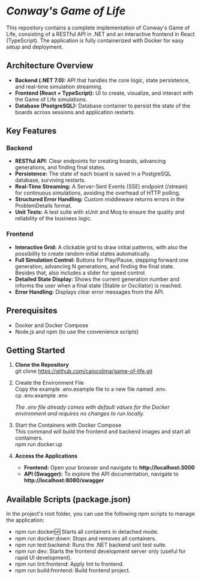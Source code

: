 # *Conway's Game of Life*

This repository contains a complete implementation of Conway's Game of Life, consisting of a RESTful API in .NET and an interactive frontend in React (TypeScript). The application is fully containerized with Docker for easy setup and deployment.

## **Architecture Overview**

* **Backend (.NET 7.0):** API that handles the core logic, state persistence, and real-time simulation streaming.
* **Frontend (React \+ TypeScript):** UI to create, visualize, and interact with the Game of Life simulations.
* **Database (PostgreSQL):** Database container to persist the state of the boards across sessions and application restarts.

## **Key Features**

### **Backend**

* **RESTful API:** Clear endpoints for creating boards, advancing generations, and finding final states.
* **Persistence:** The state of each board is saved in a PostgreSQL database, surviving restarts.
* **Real-Time Streaming:** A Server-Sent Events (SSE) endpoint (/stream) for continuous simulations, avoiding the overhead of HTTP polling.
* **Structured Error Handling:** Custom middleware returns errors in the ProblemDetails format.
* **Unit Tests:** A test suite with xUnit and Moq to ensure the quality and reliability of the business logic.

### **Frontend**

* **Interactive Grid:** A clickable grid to draw initial patterns, with also the possibility to create random initial states automatically.
* **Full Simulation Control:** Buttons for Play/Pause, stepping forward one generation, advancing N generations, and finding the final state. Besides that, also includes a slider for speed control.
* **Detailed State Display:** Shows the current generation number and informs the user when a final state (Stable or Oscillator) is reached.
* **Error Handling:** Displays clear error messages from the API.

## **Prerequisites**

* Docker and Docker Compose
* Node.js and npm (to use the convenience scripts)

## **Getting Started**

1. **Clone the Repository**  
   git clone https://github.com/caiocslima/game-of-life.git

2. Create the Environment File  
   Copy the example .env.example file to a new file named .env.  
   cp .env.example .env

   *The .env file already comes with default values for the Docker environment and requires no changes to run locally.*
3. Start the Containers with Docker Compose  
   This command will build the frontend and backend images and start all containers.  
   npm run docker:up

4. **Access the Applications**
    * **Frontend:** Open your browser and navigate to **http://localhost:3000**
    * **API (Swagger):** To explore the API documentation, navigate to **http://localhost:8080/swagger**

## **Available Scripts (package.json)**

In the project's root folder, you can use the following npm scripts to manage the application:

* npm run docker:up: Starts all containers in detached mode.
* npm run docker:down: Stops and removes all containers.
* npm run test:backend: Runs the .NET backend unit test suite.
* npm run dev: Starts the frontend development server only (useful for rapid UI development).
* npm run lint:frontend: Apply lint to frontend.
* npm run build:frontend: Build frontend project.


